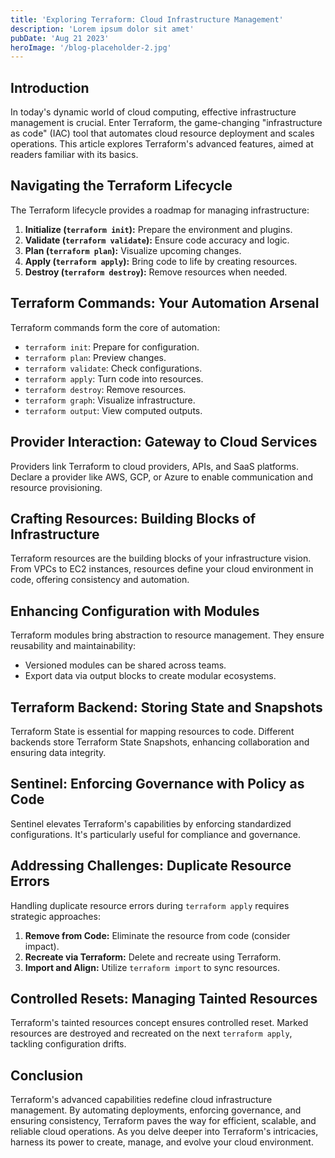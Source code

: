 ```yaml
---
title: 'Exploring Terraform: Cloud Infrastructure Management'
description: 'Lorem ipsum dolor sit amet'
pubDate: 'Aug 21 2023'
heroImage: '/blog-placeholder-2.jpg'
---
```


## Introduction

In today's dynamic world of cloud computing, effective infrastructure management is crucial. Enter Terraform, the game-changing "infrastructure as code" (IAC) tool that automates cloud resource deployment and scales operations. This article explores Terraform's advanced features, aimed at readers familiar with its basics.

## Navigating the Terraform Lifecycle

The Terraform lifecycle provides a roadmap for managing infrastructure:

1. **Initialize (`terraform init`):** Prepare the environment and plugins.
2. **Validate (`terraform validate`):** Ensure code accuracy and logic.
3. **Plan (`terraform plan`):** Visualize upcoming changes.
4. **Apply (`terraform apply`):** Bring code to life by creating resources.
5. **Destroy (`terraform destroy`):** Remove resources when needed.

## Terraform Commands: Your Automation Arsenal

Terraform commands form the core of automation:

- `terraform init`: Prepare for configuration.
- `terraform plan`: Preview changes.
- `terraform validate`: Check configurations.
- `terraform apply`: Turn code into resources.
- `terraform destroy`: Remove resources.
- `terraform graph`: Visualize infrastructure.
- `terraform output`: View computed outputs.

## Provider Interaction: Gateway to Cloud Services

Providers link Terraform to cloud providers, APIs, and SaaS platforms. Declare a provider like AWS, GCP, or Azure to enable communication and resource provisioning.

## Crafting Resources: Building Blocks of Infrastructure

Terraform resources are the building blocks of your infrastructure vision. From VPCs to EC2 instances, resources define your cloud environment in code, offering consistency and automation.

## Enhancing Configuration with Modules

Terraform modules bring abstraction to resource management. They ensure reusability and maintainability:

- Versioned modules can be shared across teams.
- Export data via output blocks to create modular ecosystems.

## Terraform Backend: Storing State and Snapshots

Terraform State is essential for mapping resources to code. Different backends store Terraform State Snapshots, enhancing collaboration and ensuring data integrity.

## Sentinel: Enforcing Governance with Policy as Code

Sentinel elevates Terraform's capabilities by enforcing standardized configurations. It's particularly useful for compliance and governance.

## Addressing Challenges: Duplicate Resource Errors

Handling duplicate resource errors during `terraform apply` requires strategic approaches:

1. **Remove from Code:** Eliminate the resource from code (consider impact).
2. **Recreate via Terraform:** Delete and recreate using Terraform.
3. **Import and Align:** Utilize `terraform import` to sync resources.

## Controlled Resets: Managing Tainted Resources

Terraform's tainted resources concept ensures controlled reset. Marked resources are destroyed and recreated on the next `terraform apply`, tackling configuration drifts.

## Conclusion

Terraform's advanced capabilities redefine cloud infrastructure management. By automating deployments, enforcing governance, and ensuring consistency, Terraform paves the way for efficient, scalable, and reliable cloud operations. As you delve deeper into Terraform's intricacies, harness its power to create, manage, and evolve your cloud environment.
